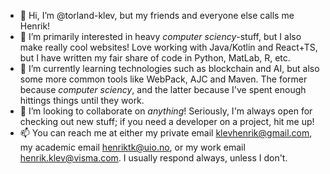 - 👋 Hi, I’m @torland-klev, but my friends and everyone else calls me Henrik!
- 👀 I’m primarily interested in heavy _computer sciency_-stuff, but I also make really cool websites! Love working with Java/Kotlin and React+TS, but I have written my fair share of code in Python, MatLab, R, etc. 
- 🌱 I’m currently learning technologies such as blockchain and AI, but also some more common tools like WebPack, AJC and Maven. The former because _computer sciency_, and the latter because I've spent enough hittings things until they work.
- 💞️ I’m looking to collaborate on *anything*! Seriously, I'm always open for checking out new stuff; if you need a developer on a project, hit me up!
- 📫 You can reach me at either my private email <klevhenrik@gmail.com>, my academic email <henriktk@uio.no>, or my work email <henrik.klev@visma.com>. I usually respond always, unless I don't.

<!---
torland-klev/torland-klev is a ✨ special ✨ repository because its `README.md` (this file) appears on your GitHub profile.
You can click the Preview link to take a look at your changes.
--->
